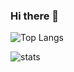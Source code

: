 ### Hi there 👋

![Top Langs](https://github-readme-stats.vercel.app/api/top-langs?username=BambooSword) 

![stats](https://github-readme-stats.vercel.app/api?username=BambooSword&show_icons=true&theme=radical&layout=compact)
	
<!--
**BambooSword/BambooSword** is a ✨ _special_ ✨ repository because its `README.md` (this file) appears on your GitHub profile.

Here are some ideas to get you started:

- 🔭 I’m currently working on ...
- 🌱 I’m currently learning ...
- 👯 I’m looking to collaborate on ...
- 🤔 I’m looking for help with ...
- 💬 Ask me about ...
- 📫 How to reach me: ...
- 😄 Pronouns: ...
- ⚡ Fun fact: ...
-->
